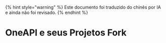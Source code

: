 
{% hint style="warning" %}
Este documento foi traduzido do chinês por IA e ainda não foi revisado.
{% endhint %}

# OneAPI e seus Projetos Fork